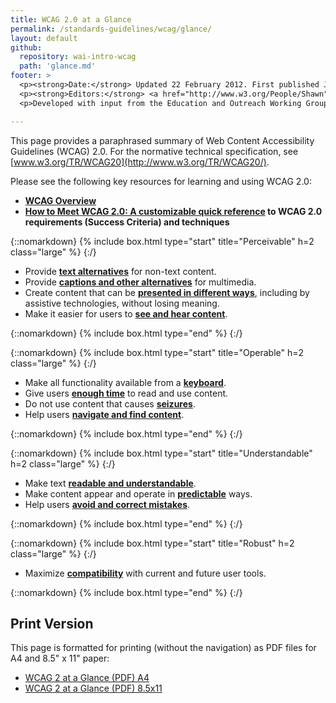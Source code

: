 ```yaml
---
title: WCAG 2.0 at a Glance
permalink: /standards-guidelines/wcag/glance/
layout: default
github:
  repository: wai-intro-wcag
  path: 'glance.md'
footer: >
  <p><strong>Date:</strong> Updated 22 February 2012. First published July 2008.</p>
  <p><strong>Editors:</strong> <a href="http://www.w3.org/People/Shawn">Shawn Lawton Henry</a> and Wayne Dick.</p>
  <p>Developed with input from the Education and Outreach Working Group (<a href="https://www.w3.org/WAI/about/groups/eowg/">EOWG</a>) and the Accessibility Guidelines Working Group (<a href="http://www.w3.org/WAI/GL/">AG WG</a>).</p>

---
```


This page provides a paraphrased summary of Web Content Accessibility Guidelines (WCAG) 2.0. For the normative technical specification, see [www.w3.org/TR/WCAG20](http://www.w3.org/TR/WCAG20/).

Please see the following key resources for learning and using WCAG 2.0:

-   **[WCAG Overview](http://www.w3.org/WAI/intro/wcag.php)**
-   **[How to Meet WCAG 2.0: A customizable quick reference](http://www.w3.org/WAI/WCAG20/quickref/) to WCAG 2.0 requirements (Success Criteria) and techniques**

{::nomarkdown}
{% include box.html type="start" title="Perceivable" h=2 class="large" %}
{:/}

-   Provide **[text alternatives](http://www.w3.org/WAI/WCAG20/quickref/#text-equiv)** for non-text content.
-   Provide [**captions and other alternatives**](http://www.w3.org/WAI/WCAG20/quickref/#media-equiv) for multimedia.
-   Create content that can be **[presented in different ways](http://www.w3.org/WAI/WCAG20/quickref/#content-structure-separation)**, including by assistive technologies, without losing meaning.
-   Make it easier for users to **[see and hear content](http://www.w3.org/WAI/WCAG20/quickref/#visual-audio-contrast)**.

{::nomarkdown}
{% include box.html type="end" %}
{:/}


{::nomarkdown}
{% include box.html type="start" title="Operable" h=2 class="large" %}
{:/}

-   Make all functionality available from a **[keyboard](http://www.w3.org/WAI/WCAG20/quickref/#keyboard-operation)**.
-   Give users **[enough time](http://www.w3.org/WAI/WCAG20/quickref/#time-limits)** to read and use content.
-   Do not use content that causes **[seizures](http://www.w3.org/WAI/WCAG20/quickref/#seizure)**.
-   Help users **[navigate and find content](http://www.w3.org/WAI/WCAG20/quickref/#navigation-mechanisms)**.

{::nomarkdown}
{% include box.html type="end" %}
{:/}

{::nomarkdown}
{% include box.html type="start" title="Understandable" h=2 class="large" %}
{:/}

-   Make text **[readable and understandable](http://www.w3.org/WAI/WCAG20/quickref/#meaning)**.
-   Make content appear and operate in **[predictable](http://www.w3.org/WAI/WCAG20/quickref/#consistent-behavior)** ways.
-   Help users **[avoid and correct mistakes](http://www.w3.org/WAI/WCAG20/quickref/#minimize-error)**.

{::nomarkdown}
{% include box.html type="end" %}
{:/}

{::nomarkdown}
{% include box.html type="start" title="Robust" h=2 class="large" %}
{:/}

-   Maximize **[compatibility](http://www.w3.org/WAI/WCAG20/quickref/#ensure-compat)** with current and future user tools.

{::nomarkdown}
{% include box.html type="end" %}
{:/}

## Print Version

This page is formatted for printing (without the navigation) as PDF
files for A4 and 8.5" x 11" paper:

-   [WCAG 2 at a Glance (PDF) A4](https://www.w3.org/WAI/WCAG20/glance/WCAG2-at-a-Glance-a4.pdf)
-   [WCAG 2 at a Glance (PDF) 8.5x11](https://www.w3.org/WAI/WCAG20/glance/WCAG2-at-a-Glance.pdf)
